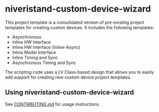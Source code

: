 # niveristand-custom-device-wizard

This project template is a consolidated version of pre-existing project templates for creating custom devices. It includes the following templates:

- Asynchronous
- Inline HW Interface
- Inline HW Interface (Inline-Async)
- Inline Model Interface
- Inline Timing and Sync
- Asynchronous Timing and Sync

The scripting code uses a LV Class-based design that allows you to easily add support for creating new custom device project templates.

## Using niveristand-custom-device-wizard

See [CONTRIBUTING.md](./CONTRIBUTING.md) for usage instructions.
